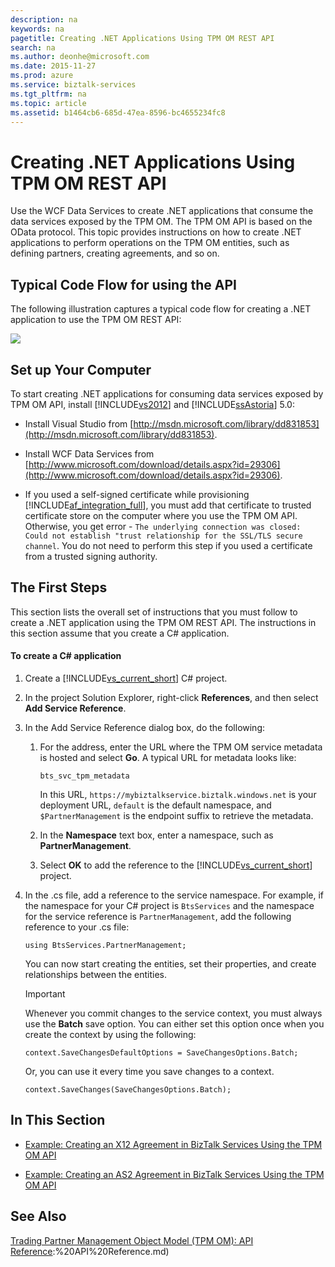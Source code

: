 ```yaml
---
description: na
keywords: na
pagetitle: Creating .NET Applications Using TPM OM REST API
search: na
ms.author: deonhe@microsoft.com
ms.date: 2015-11-27
ms.prod: azure
ms.service: biztalk-services
ms.tgt_pltfrm: na
ms.topic: article
ms.assetid: b1464cb6-685d-47ea-8596-bc4655234fc8
---
```

# Creating .NET Applications Using TPM OM REST API
Use the WCF Data Services to create .NET applications that consume the data services exposed by the TPM OM. The TPM OM API is based on the OData protocol. This topic provides instructions on how to create .NET applications to perform operations on the TPM OM entities, such as defining partners, creating agreements, and so on.

## Typical Code Flow for using the API
The following illustration captures a typical code flow for creating a .NET application to use the TPM OM REST API:

![](/Image/BTS_Svc_TPM_Codeflow.png)

## Set up Your Computer
To start creating .NET applications for consuming data services exposed by TPM OM API, install [!INCLUDE[vs2012](/Token/vs2012_md.md)] and [!INCLUDE[ssAstoria](/Token/ssAstoria_md.md)] 5.0:

- Install Visual Studio from [http://msdn.microsoft.com/library/dd831853](http://msdn.microsoft.com/library/dd831853).

- Install WCF Data Services from [http://www.microsoft.com/download/details.aspx?id=29306](http://www.microsoft.com/download/details.aspx?id=29306).

- If you used a self-signed certificate while provisioning [!INCLUDE[af_integration_full](/Token/af_integration_full_md.md)], you must add that certificate to trusted certificate store on the computer where you use the TPM OM API. Otherwise, you get error - `The underlying connection was closed: Could not establish "trust relationship for the SSL/TLS secure channel`. You do not need to perform this step if you used a certificate from a trusted signing authority.

## <a name="BKMK_FirstSteps"></a>The First Steps
This section lists the overall set of instructions that you must follow to create a .NET application using the TPM OM REST API. The instructions in this section assume that you create a C# application.

#### To create a C# application

1. Create a [!INCLUDE[vs_current_short](/Token/vs_current_short_md.md)] C# project.

2. In the project Solution Explorer, right-click **References**, and then select **Add Service Reference**.

3. In the Add Service Reference dialog box, do the following:

   1. For the address, enter the URL where the TPM OM service metadata is hosted and select **Go**. A typical URL for metadata looks like:

      ```
      bts_svc_tpm_metadata
      ```
      In this URL, `https://mybiztalkservice.biztalk.windows.net` is your deployment URL, `default` is the default namespace, and `$PartnerManagement` is the endpoint suffix to retrieve the metadata.

   2. In the **Namespace** text box, enter a namespace, such as **PartnerManagement**.

   3. Select **OK** to add the reference to the [!INCLUDE[vs_current_short](/Token/vs_current_short_md.md)] project.

4. In the .cs file, add a reference to the service namespace. For example, if the namespace for your C# project is `BtsServices` and the namespace for the service reference is `PartnerManagement`, add the following reference to your .cs file:

   ```
   using BtsServices.PartnerManagement;
   ```
   You can now start creating the entities, set their properties, and create relationships between the entities.

   > [!IMPORTANT]
   > Whenever you commit changes to the service context, you must always use the **Batch** save option. You can either set this option once when you create the context by using the following:
   > 
   > `context.SaveChangesDefaultOptions = SaveChangesOptions.Batch;`
   > 
   > Or, you can use it every time you save changes to a context.
   > 
   > `context.SaveChanges(SaveChangesOptions.Batch);`

## In This Section

- [Example: Creating an X12 Agreement in BizTalk Services Using the TPM OM API](/Topic/Example__Creating_an_X12_Agreement_in_BizTalk_Services_Using_the_TPM_OM_API.md)

- [Example: Creating an AS2 Agreement in BizTalk Services Using the TPM OM API](/Topic/Example__Creating_an_AS2_Agreement_in_BizTalk_Services_Using_the_TPM_OM_API.md)

## See Also
[Trading Partner Management Object Model &#40;TPM OM&#41;: API Reference](/Topic/Trading_Partner_Management_Object_Model__TPM_OM):%20API%20Reference.md)

